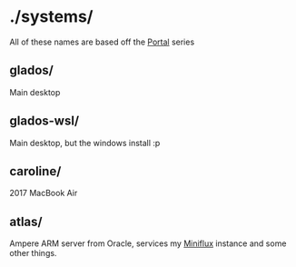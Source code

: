 # ./systems/

All of these names are based off the
[Portal](<https://en.wikipedia.org/wiki/Portal_(video_game)>) series

## glados/

Main desktop

## glados-wsl/

Main desktop, but the windows install :p

## caroline/

2017 MacBook Air

## atlas/

Ampere ARM server from Oracle, services my [Miniflux](https://miniflux.app/)
instance and some other things.
